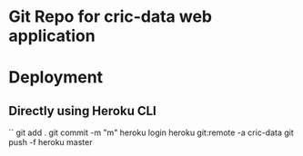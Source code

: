 # Git Repo for cric-data web application


# Deployment

## Directly using Heroku CLI

``
    git add .
    git commit -m "m"
    heroku login 
    heroku git:remote -a cric-data
    git push -f heroku master
```
